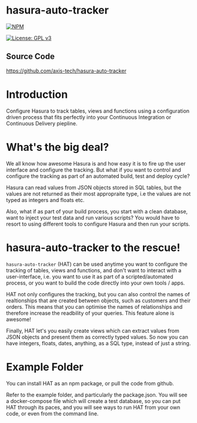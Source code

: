 # hasura-auto-tracker
[![NPM](https://nodei.co/npm/hasura-auto-tracker.png)](https://nodei.co/npm/hasura-auto-tracker/)

[![License: GPL v3](https://img.shields.io/badge/License-GPLv3-blue.svg)](https://www.gnu.org/licenses/gpl-3.0)

## Source Code
https://github.com/axis-tech/hasura-auto-tracker

# Introduction
Configure Hasura to track tables, views and functions using a configuration driven process that fits perfectly into your Continuous Integration or Continuous Delivery piepline.

# What's the big deal?
We all know how awesome Hasura is and how easy it is to fire up the user interface and configure the tracking. But what if you want to control and configure the tracking as part of an automated build, test and deploy cycle?

Hasura can read values from JSON objects stored in SQL tables, but the values are not returned as their most appropraite type, i.e the values are not typed as integers and floats etc.

Also, what if as part of your build process, you start with a clean database, want to inject your test data and run various scripts? You would have to resort to using different tools to configure Hasura and then run your scripts.

# hasura-auto-tracker to the rescue!
`hasura-auto-tracker` (HAT) can be used anytime you want to configure the tracking of tables, views and functions, and don't want to interact with a user-interface, i.e. you want to use it as part of a scripted/automated process, or you want to build the code directly into your own tools / apps.

HAT not only configures the tracking, but you can also control the names of realtionships that are created between objects, such as customers and their orders. This means that you can optimise the names of relationships and therefore increase the readbility of your queries. This feature alone is awesome!

Finally, HAT let's you easily create views which can extract values from JSON objects and present them as correctly typed values. So now you can have integers, floats, dates, anything, as a SQL type, instead of just a string.

# Example Folder
You can install HAT as an npm package, or pull the code from github.

Refer to the example folder, and particularly the package.json. You will see a docker-compose file which will create a test database, so you can put HAT through its paces, and you will see ways to run HAT from your own code, or even from the command line.
